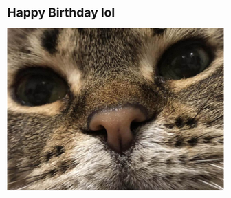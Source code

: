 # **Happy Birthday lol**

![Rufus](https://raw.githubusercontent.com/bigspider-bigworm/big-spider-big-worm/gh-pages/docs/assets/images/IMG_7210.jpg)

</p>

